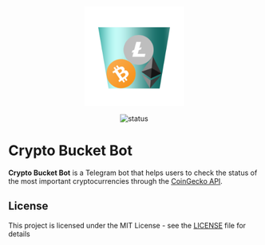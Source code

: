 <p align="center">
  <img src="https://raw.githubusercontent.com/saespmar/crypto-bucket-bot/master/images/Logo.png" alt="logo" width="200">
</p>
<p align="center">
  <img src="https://img.shields.io/badge/status-unfinished-red.svg" alt="status">
</p>

# Crypto Bucket Bot
**Crypto Bucket Bot** is a Telegram bot that helps users to check the status of the most important cryptocurrencies through the [CoinGecko API](https://www.coingecko.com/en/api).

## License

This project is licensed under the MIT License - see the [LICENSE](LICENSE) file for details
